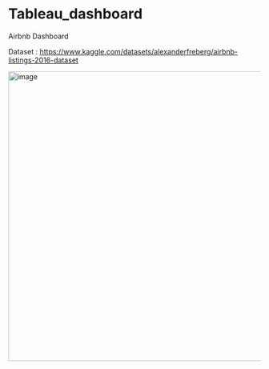 # Tableau_dashboard
Airbnb Dashboard 

Dataset : https://www.kaggle.com/datasets/alexanderfreberg/airbnb-listings-2016-dataset

<img width="1065" height="579" alt="image" src="https://github.com/user-attachments/assets/d62f4187-81a7-4443-a7e7-4ec27f65dfb6" />

